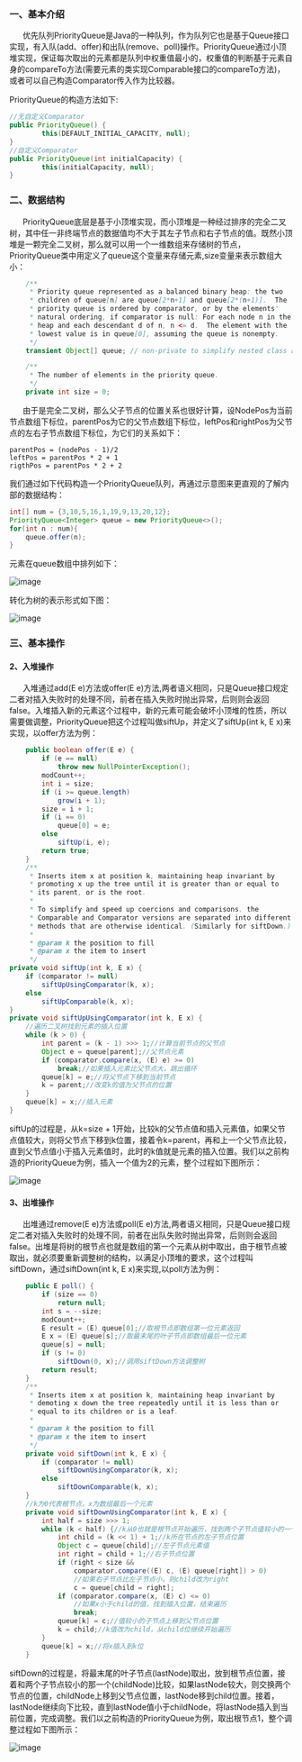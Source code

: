 ### 一、基本介绍
&nbsp;&nbsp;&nbsp;&nbsp;&nbsp;&nbsp;优先队列PriorityQueue是Java的一种队列，作为队列它也是基于Queue接口实现，有入队(add、offer)和出队(remove、poll)操作。PriorityQueue通过小顶堆实现，保证每次取出的元素都是队列中权重值最小的，权重值的判断基于元素自身的compareTo方法(需要元素的类实现Comparable接口的compareTo方法)，或者可以自己构造Comparator传入作为比较器。

PriorityQueue的构造方法如下:

```java
//无自定义Comparator
public PriorityQueue() {
        this(DEFAULT_INITIAL_CAPACITY, null);
}
//自定义Comparator
public PriorityQueue(int initialCapacity) {
        this(initialCapacity, null);
}
```

### 二、数据结构
&nbsp;&nbsp;&nbsp;&nbsp;&nbsp;&nbsp;PriorityQueue底层是基于小顶堆实现，而小顶堆是一种经过排序的完全二叉树，其中任一非终端节点的数据值均不大于其左子节点和右子节点的值。既然小顶堆是一颗完全二叉树，那么就可以用一个一维数组来存储树的节点，PriorityQueue类中用定义了queue这个变量来存储元素,size变量来表示数组大小：

```java
    /**
     * Priority queue represented as a balanced binary heap: the two
     * children of queue[n] are queue[2*n+1] and queue[2*(n+1)].  The
     * priority queue is ordered by comparator, or by the elements'
     * natural ordering, if comparator is null: For each node n in the
     * heap and each descendant d of n, n <= d.  The element with the
     * lowest value is in queue[0], assuming the queue is nonempty.
     */
    transient Object[] queue; // non-private to simplify nested class access

    /**
     * The number of elements in the priority queue.
     */
    private int size = 0;
```
&nbsp;&nbsp;&nbsp;&nbsp;&nbsp;&nbsp;由于是完全二叉树，那么父子节点的位置关系也很好计算，设NodePos为当前节点数组下标位，parentPos为它的父节点数组下标位，leftPos和rightPos为父节点的左右子节点数组下标位，为它们的关系如下：

```
parentPos = (nodePos - 1)/2
leftPos = parentPos * 2 + 1
rigthPos = parentPos * 2 + 2
```

我们通过如下代码构造一个PriorityQueue队列，再通过示意图来更直观的了解内部的数据结构：

```java
int[] num = {3,10,5,16,1,19,9,13,20,12};
PriorityQueue<Integer> queue = new PriorityQueue<>();
for(int n : num){
    queue.offer(n);
}
```
元素在queue数组中排列如下：

![image](https://github.com/yangml1993/source-study/blob/master/img/20200101-1.png)

转化为树的表示形式如下图：

![image](https://github.com/yangml1993/source-study/blob/master/img/20200101-2.png)
### 三、基本操作
#### 2、入堆操作

&nbsp;&nbsp;&nbsp;&nbsp;&nbsp;&nbsp;入堆通过add(E e)方法或offer(E e)方法,两者语义相同，只是Queue接口规定二者对插入失败时的处理不同，前者在插入失败时抛出异常，后则则会返回false。入堆插入新的元素这个过程中，新的元素可能会破坏小顶堆的性质，所以需要做调整，PriorityQueue把这个过程叫做siftUp，并定义了siftUp(int k, E x)来实现，以offer方法为例：

```java
    public boolean offer(E e) {
        if (e == null)
            throw new NullPointerException();
        modCount++;
        int i = size;
        if (i >= queue.length)
            grow(i + 1);
        size = i + 1;
        if (i == 0)
            queue[0] = e;
        else
            siftUp(i, e);
        return true;
    }
    /**
     * Inserts item x at position k, maintaining heap invariant by
     * promoting x up the tree until it is greater than or equal to
     * its parent, or is the root.
     *
     * To simplify and speed up coercions and comparisons. the
     * Comparable and Comparator versions are separated into different
     * methods that are otherwise identical. (Similarly for siftDown.)
     *
     * @param k the position to fill
     * @param x the item to insert
     */
private void siftUp(int k, E x) {
    if (comparator != null)
        siftUpUsingComparator(k, x);
    else
        siftUpComparable(k, x);
}
private void siftUpUsingComparator(int k, E x) {
    //遍历二叉树找到元素的插入位置
    while (k > 0) {
        int parent = (k - 1) >>> 1;//计算当前节点的父节点
        Object e = queue[parent];//父节点元素
        if (comparator.compare(x, (E) e) >= 0)
            break;//如果插入元素比父节点大，跳出循环
        queue[k] = e;//将父节点下移到当前节点
        k = parent;//改变k的值为父节点的位置
    }
    queue[k] = x;//插入元素
}
```
siftUp的过程是，从k=size + 1开始，比较k的父节点值和插入元素值，如果父节点值较大，则将父节点下移到k位置，接着令k=parent，再和上一个父节点比较，直到父节点值小于插入元素值时，此时的k值就是元素的插入位置。我们以之前构造的PriorityQueue为例，插入一个值为2的元素，整个过程如下图所示：

![image](https://github.com/yangml1993/source-study/blob/master/img/20200101-3.png)
#### 3、出堆操作
&nbsp;&nbsp;&nbsp;&nbsp;&nbsp;&nbsp;出堆通过remove(E e)方法或poll(E e)方法,两者语义相同，只是Queue接口规定二者对插入失败时的处理不同，前者在出队失败时抛出异常，后则则会返回false。出堆是将树的根节点也就是数组的第一个元素从树中取出，由于根节点被取出，就必须要重新调整树的结构，以满足小顶堆的要求，这个过程叫siftDown，通过siftDown(int k, E x)来实现,以poll方法为例：

```java
    public E poll() {
        if (size == 0)
            return null;
        int s = --size;
        modCount++;
        E result = (E) queue[0];//取根节点即数组第一位元素返回
        E x = (E) queue[s];//取最末尾的叶子节点即数组最后一位元素
        queue[s] = null;
        if (s != 0)
            siftDown(0, x);//调用siftDown方法调整树
        return result;
    }
    /**
     * Inserts item x at position k, maintaining heap invariant by
     * demoting x down the tree repeatedly until it is less than or
     * equal to its children or is a leaf.
     *
     * @param k the position to fill
     * @param x the item to insert
     */
    private void siftDown(int k, E x) {
        if (comparator != null)
            siftDownUsingComparator(k, x);
        else
            siftDownComparable(k, x);
    }
    //k为0代表根节点，x为数组最后一个元素
    private void siftDownUsingComparator(int k, E x) {
        int half = size >>> 1;
        while (k < half) {//k从0也就是根节点开始遍历，找到两个子节点值较小的一个，往下遍历
            int child = (k << 1) + 1;//k所在节点的左子节点位置
            Object c = queue[child];//左子节点元素值
            int right = child + 1;//右子节点位置
            if (right < size &&
                comparator.compare((E) c, (E) queue[right]) > 0)
                //如果右子节点比左子节点小，则child改为right
                c = queue[child = right];
            if (comparator.compare(x, (E) c) <= 0)
                //如果x小于child的值，找到插入位置，结束遍历
                break;
            queue[k] = c;//值较小的子节点上移到父节点位置
            k = child;//k值改为child，从child位继续开始遍历
        }
        queue[k] = x;//将x插入到k位
    }
```
siftDown的过程是，将最末尾的叶子节点(lastNode)取出，放到根节点位置，接着和两个子节点较小的那一个(childNode)比较，如果lastNode较大，则交换两个节点的位置，childNode上移到父节点位置，lastNode移到child位置。接着，lastNode继续向下比较，直到lastNode值小于childNode，将lastNode插入到当前位置，完成调整。我们以之前构造的PriorityQueue为例，取出根节点1，整个调整过程如下图所示：

![image](https://github.com/yangml1993/source-study/blob/master/img/20200101-4.png)